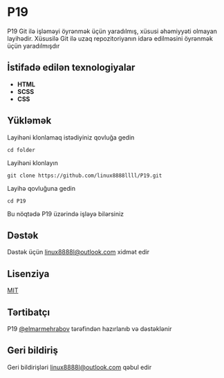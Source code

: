 # P19
P19 Git ilə işləməyi öyrənmək üçün yaradılmış, xüsusi əhəmiyyəti olmayan layihədir. Xüsusilə Git ilə uzaq repozitoriyanın idarə edilməsini öyrənmək üçün yaradılmışdır

## İstifadə edilən texnologiyalar
- **HTML**
- **SCSS**
- **CSS**

## Yükləmək
Layihəni klonlamaq istədiyiniz qovluğa gedin
```
cd folder
```

Layihəni klonlayın
```
git clone https://github.com/linux8888llll/P19.git
```

Layihə qovluğuna gedin
```
cd P19
```

Bu nöqtədə P19 üzərində işləyə bilərsiniz

## Dəstək
Dəstək üçün linux8888l@outlook.com xidmət edir

## Lisenziya
[MIT](https://github.com/linux8888llll/P19/blob/main/LICENSE)

## Tərtibatçı
P19 [@elmarmehrabov](https://t.me/elmarmehrabov) tərəfindən hazırlanıb və dəstəklənir

## Geri bildiriş
Geri bildirişləri linux8888l@outlook.com qəbul edir
